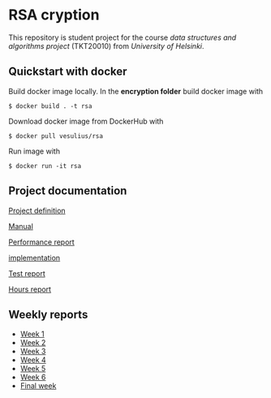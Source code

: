 # RSA cryption

This repository is student project for the course *data structures and algorithms project* (TKT20010) from *University of Helsinki*.

## Quickstart with docker

Build docker image locally. In the **encryption folder** build docker image with 

```$ docker build . -t rsa``` 

Download docker image from DockerHub with

```$ docker pull vesulius/rsa``` 

Run image with

```$ docker run -it rsa``` 

## Project documentation

[Project definition](https://github.com/Vesulius/RSA/tree/master/documentation/project_definition.md)

[Manual](https://github.com/Vesulius/RSA/tree/master/documentation/manual.md)

[Performance report](https://github.com/Vesulius/RSA/tree/master/documentation/performance.md)

[implementation](https://github.com/Vesulius/RSA/tree/master/documentation/implementation.md)

[Test report](https://github.com/Vesulius/RSA/tree/master/documentation/testing.md)

[Hours report](https://github.com/Vesulius/RSA/tree/master/documentation/hour_report.md)


## Weekly reports

* [Week 1](https://github.com/Vesulius/RSA/tree/master/documentation/week_1.md)
* [Week 2](https://github.com/Vesulius/RSA/tree/master/documentation/week_2.md)
* [Week 3](https://github.com/Vesulius/RSA/tree/master/documentation/week_3.md)
* [Week 4](https://github.com/Vesulius/RSA/tree/master/documentation/week_4.md)
* [Week 5](https://github.com/Vesulius/RSA/tree/master/documentation/week_5.md)
* [Week 6](https://github.com/Vesulius/RSA/tree/master/documentation/week_6.md)
* [Final week](https://github.com/Vesulius/RSA/tree/master/documentation/week_final.md)

